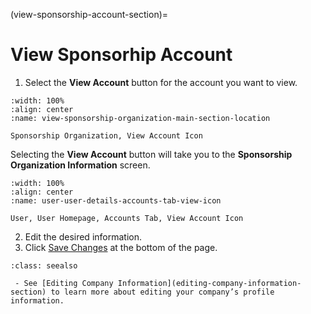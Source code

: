 

(view-sponsorship-account-section)=

# View Sponsorhip Account


1. Select the **View Account** button for the account you want to view. 

```{lazyfigure} ../../../_static/solo_app/Universal/view-sponsorship-organization/view-sponsorship-organization-main-section-location.webp
:width: 100%
:align: center
:name: view-sponsorship-organization-main-section-location

Sponsorship Organization, View Account Icon
```

Selecting the **View Account** button will take you to the **Sponsorship Organization Information** screen.


```{lazyfigure} ../../../_static/solo_app/User/User-Detail/account-details-sponsor/sponsor-organization-view-details-screen.webp
:width: 100%
:align: center
:name: user-user-details-accounts-tab-view-icon

User, User Homepage, Accounts Tab, View Account Icon
```

2. Edit the desired information. 
3. Click [Save Changes](#save-changes) at the bottom of the page.


```{admonition}  Seealso
:class: seealso

 - See [Editing Company Information](editing-company-information-section) to learn more about editing your company’s profile information.
```






